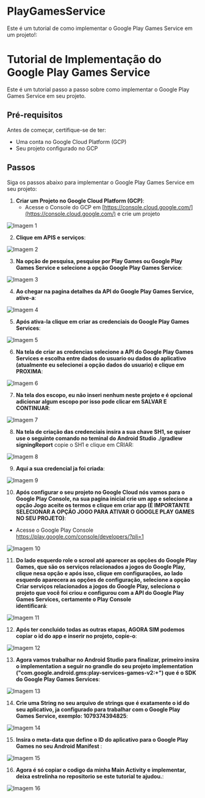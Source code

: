 # PlayGamesService

Este é um tutorial de como implementar o Google Play Games Service em um projeto!:
# Tutorial de Implementação do Google Play Games Service

Este é um tutorial passo a passo sobre como implementar o Google Play Games Service em seu projeto.

## Pré-requisitos

Antes de começar, certifique-se de ter:

- Uma conta no Google Cloud Platform (GCP)
- Seu projeto configurado no GCP

## Passos

Siga os passos abaixo para implementar o Google Play Games Service em seu projeto:

1. **Criar um Projeto no Google Cloud Platform (GCP)**:
   - Acesse o Console do GCP em [https://console.cloud.google.com/](https://console.cloud.google.com/) e crie um projeto

![Imagem 1](image/1.png)

2. **Clique em  APIS e serviços**:


![Imagem 2](image/2.png)


3. **Na opção de pesquisa, pesquise por Play Games ou Google Play Games Service e selecione a opção Google Play Games Service**:


![Imagem 3](image/3.png)


4. **Ao chegar na pagina detalhes da API do Google Play Games Service, ative-a**:


![Imagem 4](image/4.png)


5. **Após ativa-la clique em criar as credenciais do Google Play Games Services**:


![Imagem 5](image/5.png)


6. **Na tela de criar as credencias selecione a API do Google Play Games Services e escolha entre dados do usuario ou dados do aplicativo (atualmente eu selecionei a opção dados do usuario) e clique em PROXIMA**:


![Imagem 6](image/6.png)


7. **Na tela dos escopo, eu não inseri nenhum neste projeto e é opcional adicionar algum escopo por isso pode clicar em SALVAR E CONTINUAR**:
 

![Imagem 7](image/7.png)


8. **Na tela de criação das credenciais insira a sua chave SH1, se quiser use o seguinte comando no teminal do Android Studio ./gradlew signingReport**
   copie o SH1 e clique em CRIAR:


![Imagem 8](image/8.png)


9. **Aqui a sua credencial ja foi criada**:


![Imagem 9](image/9.png)


10. **Após configurar o seu projeto no Google Cloud nós vamos para o Google Play Console, na sua pagina inicial crie um app e selecione a opção **Jogo**
    aceite os termos e clique em criar app (É IMPORTANTE SELECIONAR A OPÇÃO JOGO PARA ATIVAR O GOOGLE PLAY GAMES NO SEU PROJETO)**:
 - Acesse o Google Play Console https://play.google.com/console/developers/?pli=1

![Imagem 10](image/10.png)


11. **Do lado esquerdo role o scrool até aparecer as opções do Google Play Games, que são os serviços relacionados a jogos do Google Play,
    clique nesa opção e após isso, clique em configurações, ao lado esquerdo aparecera as opções de configuração, selecione a opção **Criar serviços relacionados a 
    jogos do Google Play**, seleciona o **projeto que você foi criou e configurou com a API do Google Play Games Services**, certamente o Play Console       
    identificará**:


![Imagem 11](image/11.png)


12. **Após ter concluido todas as outras etapas, AGORA SIM podemos copiar o id do app e inserir no projeto, copie-o**:


![Imagem 12](image/12.png)


13. **Agora vamos trabalhar no Android Studio para finalizar, primeiro insira  o implementation a seguir no grandle do seu projeto
     implementation ("com.google.android.gms:play-services-games-v2:+") que é o SDK do Google Play Games Services**:


![Imagem 13](image/13.png)


14. **Crie uma String no seu arquivo de strings que é exatamente o id do seu aplicativo, ja configurado para trabalhar com o Google Play Games Service, exemplo:
    <string name="game_services_project_id">1079374394825</string>**:


![Imagem 14](image/14.png)


15. **Insira o meta-data que define o ID do aplicativo para o Google Play Games no seu Android Manifest
     <meta-data
            android:name="com.google.android.gms.games.APP_ID"
            android:value="@string/game_services_project_id"/>**:

![Imagem 15](image/15.png)


16. **Agora é só copiar o codigo da minha Main Activity e implementar, deixa estrelinha no repositorio se  este tutorial te ajudou.**:


![Imagem 16](image/16.png)




